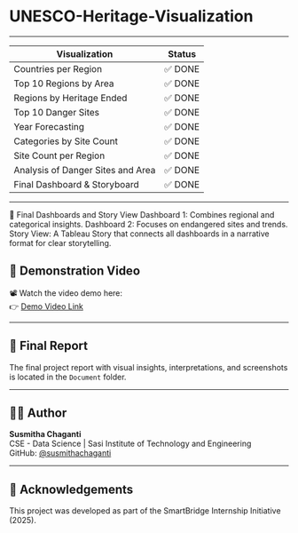 # UNESCO-Heritage-Visualization

---

| Visualization                             | Status |
|------------------------------------------|------------|
| Countries per Region                     | ✅ DONE    |
| Top 10 Regions by Area                   | ✅ DONE    |
| Regions by Heritage Ended                | ✅ DONE    |
| Top 10 Danger Sites                      | ✅ DONE    |
| Year Forecasting                         | ✅ DONE    |
| Categories by Site Count                 | ✅ DONE    |
| Site Count per Region                    | ✅ DONE    |
| Analysis of Danger Sites and Area        | ✅ DONE    |
| Final Dashboard & Storyboard             | ✅ DONE    |

---
📌 Final Dashboards and Story View
Dashboard 1: Combines regional and categorical insights.
Dashboard 2: Focuses on endangered sites and trends.
Story View: A Tableau Story that connects all dashboards in a narrative format for clear storytelling.


## 🎥 Demonstration Video

📽️ Watch the video demo here:  
👉 [Demo Video Link](<https://drive.google.com/file/d/1TAAs5qFuR7Lz8NRR6mkP9tJ2lE_djn54/view?usp=drive_link>)

---

## 🧾 Final Report

The final project report with visual insights, interpretations, and screenshots is located in the `Document` folder.

---

## 🧑‍💻 Author

**Susmitha Chaganti**  
CSE - Data Science | Sasi Institute of Technology and Engineering  
GitHub: [@susmithachaganti](https://github.com/susmithachaganti)

---

## 📌 Acknowledgements
This project was developed as part of the SmartBridge Internship Initiative (2025).

